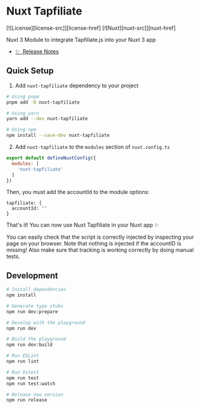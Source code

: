 # Nuxt Tapfiliate

[![License][license-src]][license-href]
[![Nuxt][nuxt-src]][nuxt-href]

Nuxt 3 Module to integrate Tapfiliate.js into your Nuxt 3 app

- [✨ &nbsp;Release Notes](/CHANGELOG.md)

## Quick Setup

1. Add `nuxt-tapfiliate` dependency to your project

```bash
# Using pnpm
pnpm add -D nuxt-tapfiliate

# Using yarn
yarn add --dev nuxt-tapfiliate

# Using npm
npm install --save-dev nuxt-tapfiliate
```

2. Add `nuxt-tapfiliate` to the `modules` section of `nuxt.config.ts`

```js
export default defineNuxtConfig({
  modules: [
    'nuxt-tapfiliate'
  ]
})
```

Then, you must add the accountId to the module options:

```
tapfiliate: {
  accountId: ''
}
```

That's it! You can now use Nuxt Tapfiliate in your Nuxt app ✨

You can easily check that the script is correctly injected by inspecting your page on your browser. Note that nothing is injected if the accountID is missing!
Also make sure that tracking is working correctly by doing manual tests.

## Development

```bash
# Install dependencies
npm install

# Generate type stubs
npm run dev:prepare

# Develop with the playground
npm run dev

# Build the playground
npm run dev:build

# Run ESLint
npm run lint

# Run Vitest
npm run test
npm run test:watch

# Release new version
npm run release
```

